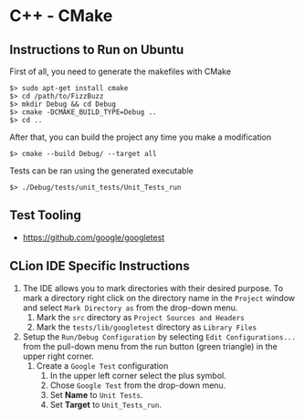 # C++ - CMake

## Instructions to Run on Ubuntu

First of all, you need to generate the makefiles with CMake

```
$> sudo apt-get install cmake
$> cd /path/to/FizzBuzz
$> mkdir Debug && cd Debug
$> cmake -DCMAKE_BUILD_TYPE=Debug ..
$> cd ..
```

After that, you can build the project any time you make a modification

```
$> cmake --build Debug/ --target all
```

Tests can be ran using the generated executable

```
$> ./Debug/tests/unit_tests/Unit_Tests_run
```

## Test Tooling

- https://github.com/google/googletest

## CLion IDE Specific Instructions

1. The IDE allows you to mark directories with their desired purpose.
To mark a directory right click on the directory name in the `Project` window
and select `Mark Directory as` from the drop-down menu.
    1. Mark the `src` directory as `Project Sources and Headers`
    1. Mark the `tests/lib/googletest` directory as  `Library Files`
1. Setup the `Run/Debug Configuration` by selecting `Edit Configurations...`
from the pull-down menu from the run button (green triangle) in the upper right
corner.
    1. Create a `Google Test` configuration
        1. In the upper left corner select the plus symbol.
        1. Chose `Google Test` from the drop-down menu.
        1. Set **Name** to `Unit Tests`.
        1. Set **Target** to `Unit_Tests_run`.
